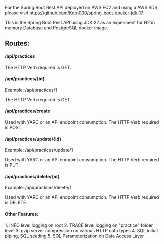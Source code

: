 For the Spring Boot Rest API deployed on AWS EC2 and using a AWS RDS, please visit https://github.com/Kern000/spring-boot-docker-jdk-17

This is the Spring Boot Rest API using JDK 22 as an experiment for H2 in memory Database and PostgreSQL docker image.

<h2>Routes:</h2>
<h4> /api/practices </h4>
<p> The HTTP Verb required is GET.</p>

<h4> /api/practices/{id} </h4>
<p> Example: /api/practices/1 </p>
<p> The HTTP Verb required is GET. </p>

<h4> /api/practices/create </h4>
<p> Used with YARC or an API endpoint consumption. The HTTP Verb required is POST. </p> 

<h4> /api/practices/update/{id} </h4>
<p> Example: /api/practices/update/1 </p>
<p> Used with YARC or an API endpoint consumption. The HTTP Verb required is PUT. </p>

<h4> /api/practices/delete/{id} </h4>
<p> Example: /api/practices/delete/1 </p>
<p> Used with YARC or an API endpoint consumption. The HTTP Verb required is DELETE.</p>

<h4> Other Features: </h4>
1. INFO level logging on root
2. TRACE level logging on "practice" folder level
3. gzip server compression on various HTTP data types
4. SQL initial piping, SQL seeding
5. SQL Parameterization on Data Access Layer
